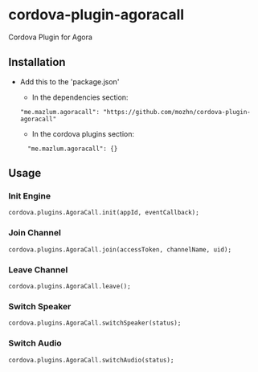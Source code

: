 # cordova-plugin-agoracall
Cordova Plugin for Agora

## Installation

- Add this to the 'package.json'
  - In the dependencies section:
  ```
  "me.mazlum.agoracall": "https://github.com/mozhn/cordova-plugin-agoracall"
  ```

  - In the cordova plugins section:
  ```
    "me.mazlum.agoracall": {}
  ```

## Usage

### Init Engine
```
cordova.plugins.AgoraCall.init(appId, eventCallback);
```

### Join Channel
```
cordova.plugins.AgoraCall.join(accessToken, channelName, uid);
```

### Leave Channel
```
cordova.plugins.AgoraCall.leave();
```

### Switch Speaker
```
cordova.plugins.AgoraCall.switchSpeaker(status);
```

### Switch Audio
```
cordova.plugins.AgoraCall.switchAudio(status);
```
